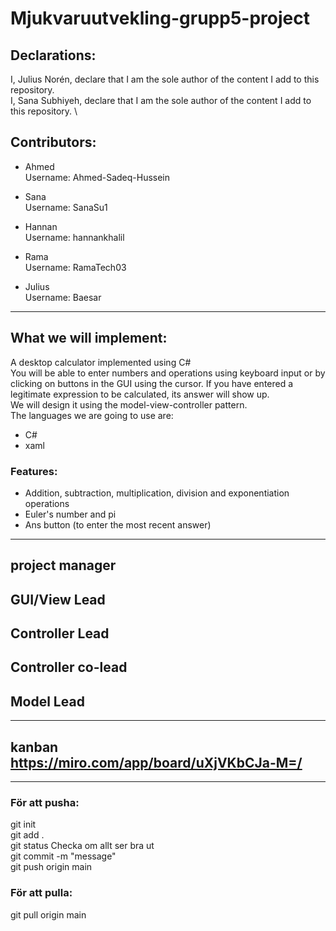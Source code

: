 # Mjukvaruutvekling-grupp5-project

## Declarations:
I, Julius Norén, declare that I am the sole author of the content I add to this repository. \
I, Sana Subhiyeh, declare that I am the sole author of the content I add to this repository. \


## Contributors: 
- Ahmed \
Username: Ahmed-Sadeq-Hussein

- Sana\
Username: SanaSu1

- Hannan\
Username: hannankhalil

- Rama\
Username: RamaTech03

- Julius\
Username: Baesar



---

## What we will implement:
A desktop calculator implemented using C# \
You will be able to enter numbers and operations using keyboard input or by clicking on buttons in the GUI using the cursor. If you have entered a legitimate expression to be calculated, its answer will show up. \
We will design it using the model-view-controller pattern. \
The languages we are going to use are:
- C# 
- xaml

### Features:
- Addition, subtraction, multiplication, division and exponentiation operations
- Euler's number and pi
- Ans button (to enter the most recent answer)

---

## project manager
## GUI/View Lead
## Controller Lead
## Controller co-lead
## Model Lead

---

## kanban https://miro.com/app/board/uXjVKbCJa-M=/


---

### För att pusha: 
git init \
git add . \
git status      Checka om allt ser bra ut\
git commit -m "message" \
git push origin main 

### För att pulla:
git pull origin main 
